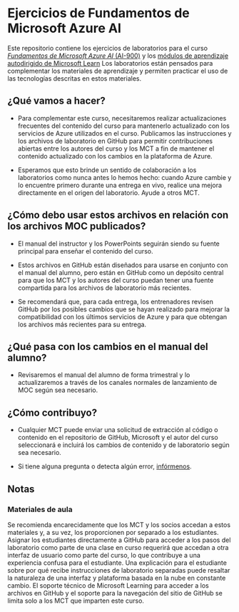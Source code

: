 # Ejercicios de Fundamentos de Microsoft Azure AI

Este repositorio contiene los ejercicios de laboratorios para el curso [*Fundamentos de Microsoft Azure AI* (AI-900)](https://docs.microsoft.com/en-us/learn/certifications/courses/ai-900t00) y los [módulos de aprendizaje autodirigido de Microsoft Learn](https://docs.microsoft.com/learn/certifications/azure-ai-fundamentals) Los laboratorios están pensados para complementar los materiales de aprendizaje y permiten practicar el uso de las tecnologías descritas en estos materiales. 

## ¿Qué vamos a hacer?

- Para complementar este curso, necesitaremos realizar actualizaciones frecuentes del contenido del curso para mantenerlo actualizado con los servicios de Azure utilizados en el curso.  Publicamos las instrucciones y los archivos de laboratorio en GitHub para permitir contribuciones abiertas entre los autores del curso y los MCT a fin de mantener el contenido actualizado con los cambios en la plataforma de Azure.

- Esperamos que esto brinde un sentido de colaboración a los laboratorios como nunca antes lo hemos hecho: cuando Azure cambie y lo encuentre primero durante una entrega en vivo, realice una mejora directamente en el origen del laboratorio.  Ayude a otros MCT.

## ¿Cómo debo usar estos archivos en relación con los archivos MOC publicados?

- El manual del instructor y los PowerPoints seguirán siendo su fuente principal para enseñar el contenido del curso.

- Estos archivos en GitHub están diseñados para usarse en conjunto con el manual del alumno, pero están en GitHub como un depósito central para que los MCT y los autores del curso puedan tener una fuente compartida para los archivos de laboratorio más recientes.

- Se recomendará que, para cada entrega, los entrenadores revisen GitHub por los posibles cambios que se hayan realizado para mejorar la compatibilidad con los últimos servicios de Azure y para que obtengan los archivos más recientes para su entrega.

## ¿Qué pasa con los cambios en el manual del alumno?

- Revisaremos el manual del alumno de forma trimestral y lo actualizaremos a través de los canales normales de lanzamiento de MOC según sea necesario.

## ¿Cómo contribuyo?

- Cualquier MCT puede enviar una solicitud de extracción al código o contenido en el repositorio de GitHub, Microsoft y el autor del curso seleccionará e incluirá los cambios de contenido y de laboratorio según sea necesario.

- Si tiene alguna pregunta o detecta algún error, [infórmenos](https://docs.microsoft.com/learn/support/troubleshooting#report-feedback).

## Notas 

### Materiales de aula

Se recomienda encarecidamente que los MCT y los socios accedan a estos materiales y, a su vez, los proporcionen por separado a los estudiantes.  Asignar los estudiantes directamente a GitHub para acceder a los pasos del laboratorio como parte de una clase en curso requerirá que accedan a otra interfaz de usuario como parte del curso, lo que contribuye a una experiencia confusa para el estudiante. Una explicación para el estudiante sobre por qué recibe instrucciones de laboratorio separadas puede resaltar la naturaleza de una interfaz y plataforma basada en la nube en constante cambio. El soporte técnico de Microsoft Learning para acceder a los archivos en GitHub y el soporte para la navegación del sitio de GitHub se limita solo a los MCT que imparten este curso.
